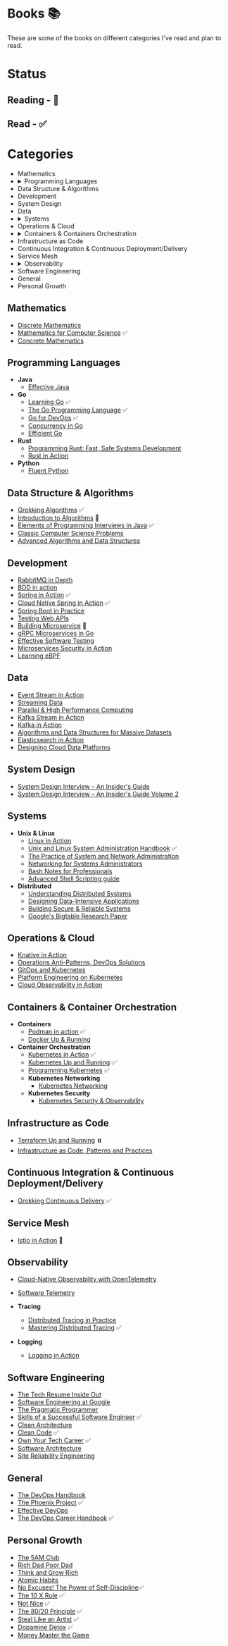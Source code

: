 # Books 📚

These are some of the books on different categories I've read and plan to read.

# Status

## Reading - 📖

## Read - ✅

# Categories

- Mathematics
- <details>
    <summary>Programming Languages</summary>
      <ul>
        <li>Java</li>
        <li>Go</li>
        <li>Rust</li>
        <li>Python</li>
      </ul>
  </details>
- Data Structure & Algorithms
- Development
- System Design
- Data
- <details>
    <summary>Systems</summary>
      <ul>
        <li>Unix & Linux</li>
        <li>Distributed</li>
      </ul>
  </details>
- Operations & Cloud
- <details>
    <summary>Containers & Containers Orchestration</summary>
    <ul>
        <li>Containers</li>
        <li>
            <details>
                <summary>Orchestration</summary>
                <ul>
                    <li>Networking</li>
                    <li>Security</li>
                </ul>
            </details>
        </li>
    </ul>
  </details>
- Infrastructure as Code
- Continuous Integration & Continuous Deployment/Delivery
- Service Mesh
- <details>
        <summary>Observability</summary>
            <ul>
                <li>Tracing</li>
                <li>Logging</li>
            </ul>
    </details>
- Software Engineering
- General
- Personal Growth

## Mathematics

- [Discrete Mathematics](https://discrete.openmathbooks.org/pdfs/dmoi-tablet.pdf)
- [Mathematics for Computer Science](https://courses.csail.mit.edu/6.042/spring18/mcs.pdf) ✅
- [Concrete Mathematics](https://www.csie.ntu.edu.tw/~r97002/temp/Concrete%20Mathematics%202e.pdf)

## Programming Languages

- **Java**
    - [Effective Java](https://www.amazon.com/Effective-Java-Joshua-Bloch/dp/0134685997)
- **Go**
    - [Learning Go](https://www.oreilly.com/library/view/learning-go/9781492077206/) ✅
    - [The Go Programming Language](https://www.oreilly.com/library/view/the-go-programming/9780134190570/) ✅
    - [Go for DevOps](https://www.packtpub.com/product/go-for-devops/9781801818896) ✅
    - [Concurrency in Go](https://www.amazon.com/Concurrency-Go-Tools-Techniques-Developers/dp/1491941197)
    - [Efficient Go](https://www.oreilly.com/library/view/efficient-go/9781098105709/)
- **Rust**
    - [Programming Rust: Fast, Safe Systems Development](https://www.amazon.in/Programming-Rust-Systems-Development-Grayscale/dp/9391043534)
    - [Rust in Action](https://www.manning.com/books/rust-in-action)
- **Python**
    - [Fluent Python](https://www.amazon.in/Fluent-Python-Effective-Programming-Grayscale/dp/9355420838)

## Data Structure & Algorithms

- [Grokking Algorithms](https://www.manning.com/books/grokking-algorithms) ✅
- [Introduction to Algorithms](https://mitpress.mit.edu/9780262046305/introduction-to-algorithms/) 📖
- [Elements of Programming Interviews in Java](https://www.amazon.in/Elements-Programming-Interviews-Java-Insiders/dp/1517671272) ✅
- [Classic Computer Science Problems](https://www.manning.com/books/classic-computer-science-problems-in-java)
- [Advanced Algorithms and Data Structures](https://www.manning.com/books/advanced-algorithms-and-data-structures)

## Development

- [RabbitMQ in Depth](https://www.manning.com/books/rabbitmq-in-depth)
- [BDD in action](https://www.manning.com/books/bdd-in-action-second-edition)
- [Spring in Action](https://www.manning.com/books/spring-in-action-sixth-edition) ✅
- [Cloud Native Spring in Action](https://www.manning.com/books/cloud-native-spring-in-action) ✅
- [Spring Boot in Practice](https://www.manning.com/books/spring-boot-in-practice)
- [Testing Web APIs](https://www.manning.com/books/testing-web-apis)
- [Building Microservice](https://www.amazon.com/Building-Microservices-Sam-Newman-ebook/dp/B09B5L4NVT) 📖
- [gRPC Microservices in Go](https://www.manning.com/books/grpc-microservices-in-go)
- [Effective Software Testing](https://www.manning.com/books/effective-software-testing)
- [Microservices Security in Action](https://www.manning.com/books/microservices-security-in-action)
- [Learning eBPF](https://www.oreilly.com/library/view/learning-ebpf/9781098135119/)

## Data

- [Event Stream in Action](https://www.manning.com/books/event-streams-in-action)
- [Streaming Data](https://www.manning.com/books/streaming-data)
- [Parallel & High Performance Computing](https://www.manning.com/books/parallel-and-high-performance-computing)
- [Kafka Stream in Action](https://www.manning.com/books/kafka-streams-in-action)
- [Kafka in Action](https://www.manning.com/books/kafka-in-action)
- [Algorithms and Data Structures for Massive Datasets](https://www.manning.com/books/algorithms-and-data-structures-for-massive-datasets)
- [Elasticsearch in Action](https://www.manning.com/books/elasticsearch-in-action)
- [Designing Cloud Data Platforms](https://www.manning.com/books/designing-cloud-data-platforms)

## System Design

- [System Design Interview – An Insider's Guide](https://www.amazon.com/System-Design-Interview-insiders-Second/dp/B08CMF2CQF)
- [System Design Interview – An Insider's Guide Volume 2](https://www.amazon.com/System-Design-Interview-Insiders-Guide/dp/1736049119)

## Systems

- **Unix & Linux**
    - [Linux in Action](https://www.manning.com/books/linux-in-action)
    - [Unix and Linux System Administration Handbook](https://www.amazon.in/UNIX-Linux-System-Administration-Handbook/dp/0134277554) ✅
    - [The Practice of System and Network Administration](https://www.amazon.com/Practice-System-Network-Administration-Second/dp/0321492668)
    - [Networking for Systems Administrators](https://www.amazon.com/Networking-Systems-Administrators-Mastery-5/dp/0692376941)
    - [Bash Notes for Professionals](https://books.goalkicker.com/BashBook/)
    - [Advanced Shell Scripting guide](https://tldp.org/LDP/abs/abs-guide.pdf)
- **Distributed**
    - [Understanding Distributed Systems](https://www.amazon.com/Understanding-Distributed-Systems-Second-applications-ebook/dp/B09YLRB7QV)
    - [Designing Data-Intensive Applications](https://www.oreilly.com/library/view/designing-data-intensive-applications/9781491903063/)
    - [Building Secure & Reliable Systems](https://www.oreilly.com/library/view/building-secure-and/9781492083115/)
    - [Google's Bigtable Research Paper](https://static.googleusercontent.com/media/research.google.com/en//archive/bigtable-osdi06.pdf)

## Operations & Cloud

- [Knative in Action](https://www.manning.com/books/knative-in-action)
- [Operations Anti-Patterns, DevOps Solutions](https://www.manning.com/books/operations-anti-patterns-devops-solutions)
- [GitOps and Kubernetes](https://www.manning.com/books/gitops-and-kubernetes)
- [Platform Engineering on Kubernetes](https://www.manning.com/books/platform-engineering-on-kubernetes)
- [Cloud Observability in Action](https://www.manning.com/books/cloud-observability-in-action)

## Containers & Container Orchestration

- **Containers**
    - [Podman in action](https://www.manning.com/books/podman-in-action) ✅
    - [Docker Up & Running](https://www.oreilly.com/library/view/docker-up/9781098131814/)
- **Container Orchestration**
    - [Kubernetes in Action](https://www.manning.com/books/kubernetes-in-action-second-edition) ✅
    - [Kubernetes Up and Running](https://www.oreilly.com/library/view/kubernetes-up-and/9781098110192/) ✅
    - [Programming Kubernetes](https://www.oreilly.com/library/view/programming-kubernetes/9781492047094/) ✅
    - **Kubernetes Networking**
        - [Kubernetes Networking](https://www.oreilly.com/library/view/networking-and-kubernetes/9781492081647/)
    - **Kubernetes Security**
        - [Kubernetes Security & Observability](https://www.oreilly.com/library/view/kubernetes-security-and/9781098107093/)

## Infrastructure as Code

- [Terraform Up and Running](https://www.oreilly.com/library/view/terraform-up-and/9781098116736/) ⏸️
- [Infrastructure as Code, Patterns and Practices](https://www.manning.com/books/infrastructure-as-code-patterns-and-practices)

## Continuous Integration & Continuous Deployment/Delivery

- [Grokking Continuous Delivery](https://www.manning.com/books/grokking-continuous-delivery) ✅

## Service Mesh

- [Istio in Action](https://www.manning.com/books/istio-in-action) 📖

## Observability

- [Cloud-Native Observability with OpenTelemetry](https://www.packtpub.com/product/cloud-native-observability-with-opentelemetry/9781801077705)
- [Software Telemetry](https://www.manning.com/books/software-telemetry)
- **Tracing**
    - [Distributed Tracing in Practice](https://www.oreilly.com/library/view/distributed-tracing-in/9781492056621/)
    - [Mastering Distributed Tracing](https://www.packtpub.com/product/mastering-distributed-tracing/9781788628464) ✅

- **Logging**
    - [Logging in Action](https://www.manning.com/books/logging-in-action)

## Software Engineering

- [The Tech Resume Inside Out](https://thetechresume.com)
- [Software Engineering at Google](https://www.oreilly.com/library/view/software-engineering-at/9781492082781/)
- [The Pragmatic Programmer](https://www.amazon.in/Pragmatic-Programmer-journey-mastery-Anniversary-dp-0135957052/dp/0135957052/ref=dp_ob_title_bk)
- [Skills of a Successful Software Engineer](https://www.manning.com/books/skills-of-a-successful-software-engineer) ✅
- [Clean Architecture](https://www.amazon.com/Clean-Architecture-Craftsmans-Software-Structure/dp/0134494164)
- [Clean Code](https://www.amazon.com/Clean-Code-Handbook-Software-Craftsmanship/dp/0132350882) ✅
- [Own Your Tech Career](https://www.manning.com/books/own-your-tech-career) ✅
- [Software Architecture](https://www.oreilly.com/library/view/software-architecture-the/9781492086888/)
- [Site Reliability Engineering](https://sre.google/sre-book/table-of-contents/)

## General

- [The DevOps Handbook](https://www.amazon.in/DevOPS-Handbook-World-Class-Reliability-Organizations/dp/1942788002)
- [The Phoenix Project](https://www.amazon.com/Phoenix-Project-DevOps-Helping-Business/dp/0988262592) ✅
- [Effective DevOps](https://www.oreilly.com/library/view/effective-devops/9781491926291/)
- [The DevOps Career Handbook](https://www.packtpub.com/product/the-devops-career-handbook/9781803230948) ✅

## Personal Growth

- [The 5AM Club](https://www.amazon.com/AM-Club-Morning-Elevate-Life/dp/1443456624)
- [Rich Dad Poor Dad](https://www.amazon.com/Rich-Dad-Poor-Teach-Middle/dp/1612680194)
- [Think and Grow Rich](https://www.amazon.in/Think-Grow-Rich-Landmark-Bestseller/dp/1585424331)
- [Atomic Habits](https://www.amazon.com/Atomic-Habits-Proven-Build-Break/dp/0735211299)
- [No Excuses! The Power of Self-Discipline](https://www.amazon.com/No-Excuses-Self-Discipline-Brian-Tracy/dp/1593156324)✅
- [The 10 X Rule](https://www.amazon.in/10X-Rule-Difference-Between-Success/dp/0470627603) ✅
- [Not Nice](https://www.amazon.in/Not-Nice-Pleasing-Speaking-Unapologetically-ebook/dp/B076VVH14M) ✅
- [The 80/20 Principle](https://www.amazon.in/80-20-Principle-Secret-Achieving/dp/1857883993) ✅
- [Steal Like an Artist](https://www.amazon.in/Steal-Like-Artist-Austin-Kleon/dp/0761169253) ✅
- [Dopamine Detox](https://www.amazon.in/Dopamine-Detox-Remove-Distractions-Productivity-ebook/dp/B098MHBF23) ✅
- [Money Master the Game](https://www.amazon.com/MONEY-Master-Game-Financial-Freedom/dp/1476757860)
